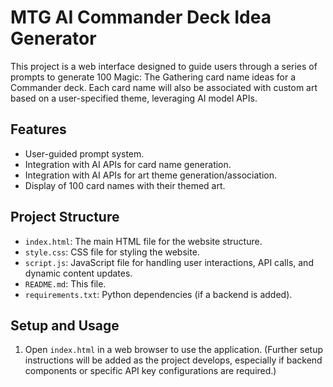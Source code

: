 # MTG AI Commander Deck Idea Generator

This project is a web interface designed to guide users through a series of prompts to generate 100 Magic: The Gathering card name ideas for a Commander deck. Each card name will also be associated with custom art based on a user-specified theme, leveraging AI model APIs.

## Features

-   User-guided prompt system.
-   Integration with AI APIs for card name generation.
-   Integration with AI APIs for art theme generation/association.
-   Display of 100 card names with their themed art.

## Project Structure

-   `index.html`: The main HTML file for the website structure.
-   `style.css`: CSS file for styling the website.
-   `script.js`: JavaScript file for handling user interactions, API calls, and dynamic content updates.
-   `README.md`: This file.
-   `requirements.txt`: Python dependencies (if a backend is added).

## Setup and Usage

1.  Open `index.html` in a web browser to use the application.
    (Further setup instructions will be added as the project develops, especially if backend components or specific API key configurations are required.) 